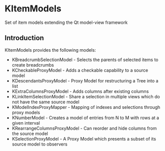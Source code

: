 # KItemModels

Set of item models extending the Qt model-view framework

## Introduction

KItemModels provides the following models:

* KBreadcrumbSelectionModel - Selects the parents of selected items to create
  breadcrumbs
* KCheckableProxyModel - Adds a checkable capability to a source model
* KDescendantsProxyModel - Proxy Model for restructuring a Tree into a list
* KExtraColumnsProxyModel - Adds columns after existing columns
* KLinkItemSelectionModel - Share a selection in multiple views which do not
  have the same source model
* KModelIndexProxyMapper - Mapping of indexes and selections through proxy
  models
* KNumberModel - Creates a model of entries from N to M with rows at a given interval
* KRearrangeColumnsProxyModel - Can reorder and hide columns from the source model
* KSelectionProxyModel - A Proxy Model which presents a subset of its source
  model to observers

